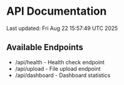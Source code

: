 # API Documentation

Last updated: Fri Aug 22 15:57:49 UTC 2025

## Available Endpoints
- /api/health - Health check endpoint
- /api/upload - File upload endpoint
- /api/dashboard - Dashboard statistics
